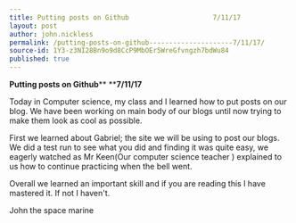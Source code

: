 ```yaml
---
title: Putting posts on Github                     7/11/17
layout: post
author: john.nickless
permalink: /putting-posts-on-github---------------------7/11/17/
source-id: 1Y3-z3NI28Bn9o9d8CcP9MbOEr5WreGfvngzh7bdWu84
published: true
---
```

**Putting posts on Github****                     ****7/11/17**

Today in Computer science, my class and I learned how to put posts on our blog. We have been working on main body of our blogs until now trying to make them look as cool as possible.

First we learned about Gabriel; the site we will be using to post our blogs. We did a test run to see what you did and finding it was quite easy, we eagerly watched as Mr Keen(Our computer science teacher ) explained to us how to continue practicing when the bell went.

Overall we learned an important skill and if you are reading this I have mastered it. If not I haven't.

John the space marine

